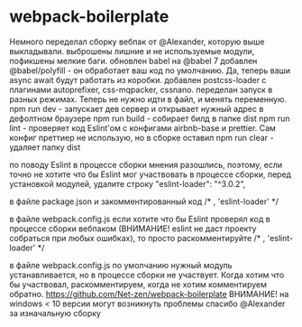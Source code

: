 # webpack-boilerplate

Немного переделал сборку вебпак от @Alexander, которую выше выкладывали.
выброшены лишние и не используемые модули, пофикшены мелкие баги.
обновлен babel на @babel 7
добавлен @babel/polyfill - он обработает ваш код по умолчанию. Да, теперь ваши async await будут работать из коробки.
добавлен postcss-loader с плагинами autoprefixer, css-mqpacker, cssnano.
переделан запуск в разных режимах. Теперь не нужно идти в файл, и менять переменную.
npm run dev  - запускает дев сервер и открывает нужный адрес в дефолтном браузере
npm run build - собирает билд в папке dist
npm run lint - проверяет код Eslint'ом с конфигами airbnb-base и prettier. Сам конфиг преттиер не использую, но в сборке оставил
npm run clear - удаляет папку dist

по поводу Eslint в процессе сборки мнения разошлись, поэтому, если точно не хотите что бы Eslint мог участвовать в процессе сборки,  перед установкой модулей, удалите строку
   "eslint-loader": "^3.0.2",

в файле package.json и закомментированный код 
/* , 'eslint-loader' */

в файле webpack.config.js
если хотите что бы Eslint проверял код в процессе сборки вебпаком (ВНИМАНИЕ! eslint не даст проекту собраться при любых ошибках), то просто раскомментируйте 
/* , 'eslint-loader' */

в файле webpack.config.js
по умолчанию нужный модуль устанавливается, но в процессе сборки не участвует.  Когда хотим что бы участвовал,  раскомментируем, когда не хотим комментируем обратно.
https://github.com/Net-zen/webpack-boilerplate
ВНИМАНИЕ!  на windows < 10 версии могут возникнуть проблемы
спасибо @Alexander  за изначальную сборку 

